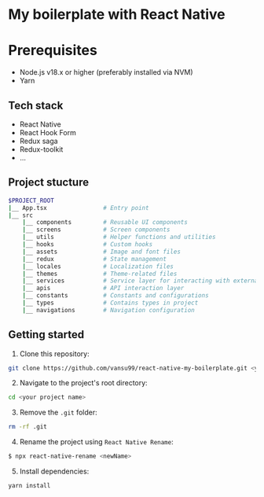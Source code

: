 # My boilerplate with React Native

# Prerequisites

- Node.js v18.x or higher (preferably installed via NVM)
- Yarn

## Tech stack

- React Native
- React Hook Form
- Redux saga
- Redux-toolkit
- ...

## Project stucture

```sh
$PROJECT_ROOT
|__ App.tsx                # Entry point
|__ src
    |__ components         # Reusable UI components
    |__ screens            # Screen components
    |__ utils              # Helper functions and utilities
    |__ hooks              # Custom hooks
    |__ assets             # Image and font files
    |__ redux              # State management
    |__ locales            # Localization files
    |__ themes             # Theme-related files
    |__ services           # Service layer for interacting with external services
    |__ apis               # API interaction layer
    |__ constants          # Constants and configurations
    |__ types              # Contains types in project
    |__ navigations        # Navigation configuration
```

## Getting started

1. Clone this repository:

```sh
git clone https://github.com/vansu99/react-native-my-boilerplate.git <your project name>
```

2. Navigate to the project's root directory:

```sh
cd <your project name>
```

3. Remove the `.git` folder:

```sh
rm -rf .git
```

4. Rename the project using `React Native Rename`:

```sh
$ npx react-native-rename <newName>
```

5. Install dependencies:

```sh
yarn install
```
